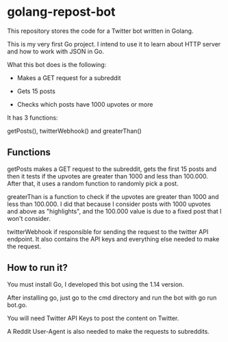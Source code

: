 # golang-repost-bot
This repository stores the code for a Twitter bot written in Golang.

This is my very first Go project. I intend to use it to learn about HTTP server and how to work with JSON in Go.

What this bot does is the following:

* Makes a GET request for a subreddit

* Gets 15 posts

* Checks which posts have 1000 upvotes or more

It has 3 functions:

getPosts(), twitterWebhook() and greaterThan()

## Functions

getPosts makes a GET request to the subreddit, gets the first 15 posts and then it tests if the upvotes are greater than 1000 and less than 100.000. After that, it uses a random function to randomly pick a post.

greaterThan is a function to check if the upvotes are greater than 1000 and less than 100.000. I did that because I consider posts with 1000 upvotes and above as "highlights", and the 100.000 value is due to a fixed post that I won't consider.

twitterWebhook if responsible for sending the request to the twitter API endpoint. It also contains the API keys and everything else needed to make the request.

## How to run it?

You must install Go, I developed this bot using the 1.14 version.

After installing go, just go to the cmd directory and run the bot with go run bot.go.

You will need Twitter API Keys to post the content on Twitter.

A Reddit User-Agent is also needed to make the requests to subreddits.
